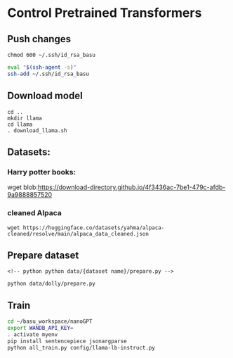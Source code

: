 # Control Pretrained Transformers

## Push changes

`chmod 600 ~/.ssh/id_rsa_basu`

```bash
eval "$(ssh-agent -s)"
ssh-add ~/.ssh/id_rsa_basu
```

## Download model

```
cd ..
mkdir llama
cd llama
. download_llama.sh
```

## Datasets:

### Harry potter books:

wget blob:https://download-directory.github.io/4f3436ac-7be1-479c-afdb-9a9888857520

### cleaned Alpaca

`wget https://huggingface.co/datasets/yahma/alpaca-cleaned/resolve/main/alpaca_data_cleaned.json`

## Prepare dataset

```
<!-- python python data/{dataset name}/prepare.py -->

python data/dolly/prepare.py
```

## Train

```bash
cd ~/basu_workspace/nanoGPT
export WANDB_API_KEY=
. activate myenv
pip install sentencepiece jsonargparse
python all_train.py config/llama-lb-instruct.py
```
